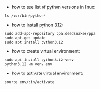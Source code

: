 - how to see list of python versions in linux:

```
ls /usr/bin/python*
```

- how to install python 3.12:

```
sudo add-apt-repository ppa:deadsnakes/ppa   
sudo apt-get update   
sudo apt install python3.12
```

- how to create virtual environment:

```
sudo apt install python3.12-venv
python3.12 -m venv env
```

- how to activate virtual environment:
```
source env/bin/activate
```